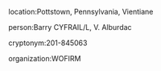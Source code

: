 location:Pottstown, Pennsylvania, Vientiane

person:Barry CYFRAIL/L, V. Alburdaс

cryptonym:201-845063

organization:WOFIRM

